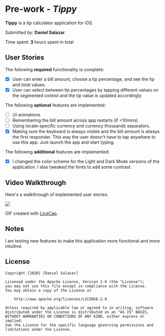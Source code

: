 # Pre-work - *Tippy*

**Tippy** is a tip calculator application for iOS.

Submitted by: **Daniel Salazar**

Time spent: **3** hours spent in total

## User Stories

The following **required** functionality is complete:

* [x] User can enter a bill amount, choose a tip percentage, and see the tip and total values.
* [x] User can select between tip percentages by tapping different values on the segmented control and the tip value is updated accordingly

The following **optional** features are implemented:

* [ ] UI animations
* [ ] Remembering the bill amount across app restarts (if <10mins)
* [ ] Using locale-specific currency and currency thousands separators.
* [x] Making sure the keyboard is always visible and the bill amount is always the first responder. This way the user doesn't have to tap anywhere to use this app. Just launch the app and start typing.

The following **additional** features are implemented:

- [x] I changed the color scheme for the Light and Dark Mode versions of the application. I also tweaked the fonts to add some contrast.

## Video Walkthrough

Here's a walkthrough of implemented user stories:

![](https://i.imgur.com/YTmxzwE.gif)


GIF created with [LiceCap](http://www.cockos.com/licecap/).

## Notes
I am testing new features to make this application more functional and more intuitive.

## License

    Copyright [2020] [Daniel Salazar]

    Licensed under the Apache License, Version 2.0 (the "License");
    you may not use this file except in compliance with the License.
    You may obtain a copy of the License at

        http://www.apache.org/licenses/LICENSE-2.0

    Unless required by applicable law or agreed to in writing, software
    distributed under the License is distributed on an "AS IS" BASIS,
    WITHOUT WARRANTIES OR CONDITIONS OF ANY KIND, either express or implied.
    See the License for the specific language governing permissions and
    limitations under the License.
